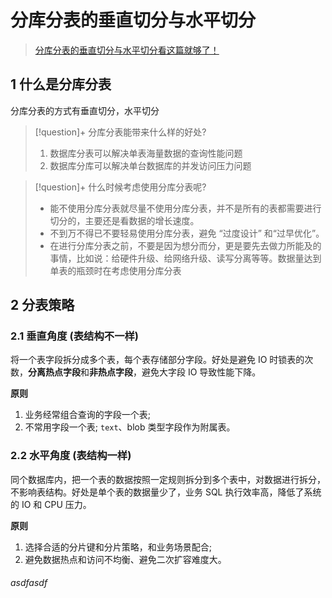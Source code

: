 # 分库分表的垂直切分与水平切分

> [分库分表的垂直切分与水平切分看这篇就够了！](https://www.51cto.com/article/698289.html)

## 1 什么是分库分表

分库分表的方式有垂直切分，水平切分

> [!question]+ 分库分表能带来什么样的好处?
> 1. 数据库分表可以解决单表海量数据的查询性能问题
> 2. 数据库分库可以解决单台数据库的并发访问压力问题


> [!question]+ 什么时候考虑使用分库分表呢? 
> - 能不使用分库分表就尽量不使用分库分表，并不是所有的表都需要进行切分的，主要还是看数据的增长速度。
> - 不到万不得已不要轻易使用分库分表，避免 “过度设计” 和“过早优化”。
> - 在进行分库分表之前，不要是因为想分而分，更是要先去做力所能及的事情，比如说：给硬件升级、给网络升级、读写分离等等。数据量达到单表的瓶颈时在考虑使用分库分表

## 2 分表策略

### 2.1 垂直角度 (表结构不一样)

将一个表字段拆分成多个表，每个表存储部分字段。好处是避免 IO 时锁表的次数，**分离热点字段**和**非热点字段**，避免大字段 IO 导致性能下降。

**原则**

1. 业务经常组合查询的字段一个表; 
2. 不常用字段一个表; `text`、blob 类型字段作为附属表。

### 2.2 水平角度 (表结构一样)

同个数据库内，把一个表的数据按照一定规则拆分到多个表中，对数据进行拆分，不影响表结构。好处是单个表的数据量少了，业务 SQL 执行效率高，降低了系统的 IO 和 CPU 压力。

**原则**

1. 选择合适的分片键和分片策略，和业务场景配合;
2.  避免数据热点和访问不均衡、避免二次扩容难度大。

###### asdfasdf
